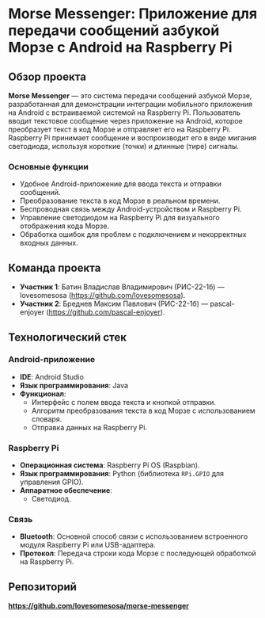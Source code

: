 # Morse Messenger: Приложение для передачи сообщений азбукой Морзе с Android на Raspberry Pi

## Обзор проекта

**Morse Messenger** — это система передачи сообщений азбукой Морзе, разработанная для демонстрации интеграции мобильного приложения на Android с встраиваемой системой на Raspberry Pi. Пользователь вводит текстовое сообщение через приложение на Android, которое преобразует текст в код Морзе и отправляет его на Raspberry Pi. Raspberry Pi принимает сообщение и воспроизводит его в виде мигания светодиода, используя короткие (точки) и длинные (тире) сигналы.
### Основные функции
- Удобное Android-приложение для ввода текста и отправки сообщений.
- Преобразование текста в код Морзе в реальном времени.
- Беспроводная связь между Android-устройством и Raspberry Pi.
- Управление светодиодом на Raspberry Pi для визуального отображения кода Морзе.
- Обработка ошибок для проблем с подключением и некорректных входных данных.

## Команда проекта
- **Участник 1**: Батин Владислав Владимирович (РИС-22-1б) — lovesomesosa (https://github.com/lovesomesosa).
- **Участник 2**: Бреднев Максим Павлович (РИС-22-1б) — pascal-enjoyer (https://github.com/pascal-enjoyer).

## Технологический стек

### Android-приложение
- **IDE**: Android Studio
- **Язык программирования**: Java
- **Функционал**:
  - Интерфейс с полем ввода текста и кнопкой отправки.
  - Алгоритм преобразования текста в код Морзе с использованием словаря.
  - Отправка данных на Raspberry Pi.

### Raspberry Pi
- **Операционная система**: Raspberry Pi OS (Raspbian).
- **Язык программирования**: Python (библиотека `RPi.GPIO` для управления GPIO).
- **Аппаратное обеспечение**:
  - Светодиод.

### Связь
- **Bluetooth**: Основной способ связи с использованием встроенного модуля Raspberry Pi или USB-адаптера.
- **Протокол**: Передача строки кода Морзе с последующей обработкой на Raspberry Pi.

## Репозиторий
**https://github.com/lovesomesosa/morse-messenger**

